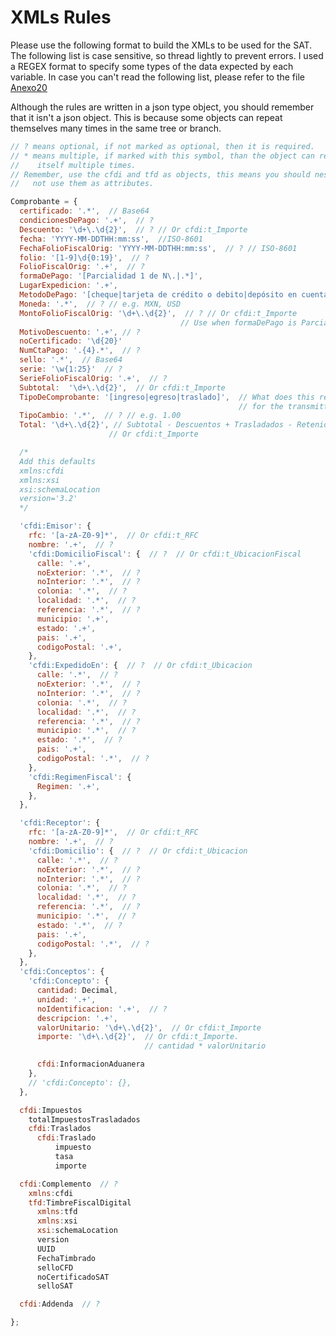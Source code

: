 XMLs Rules
==========

Please use the following format to build the XMLs to be used for the SAT. The
following list is case sensitive, so thread lightly to prevent errors. I used
a REGEX format to specify some types of the data expected by each variable.
In case you can't read the following list, please refer to the file
[Anexo20](https://github.com/letops/django-finkok/blob/master/docs/Anexo20RMF2014.doc?raw=true)

Although the rules are written in a json type object, you should remember that
it isn't a json object. This is because some objects can repeat themselves many
times in the same tree or branch.

```javascript
// ? means optional, if not marked as optional, then it is required.
// * means multiple, if marked with this symbol, than the object can repeat
//    itself multiple times.
// Remember, use the cfdi and tfd as objects, this means you should nest them
//   not use them as attributes.

Comprobante = {  
  certificado: '.*',  // Base64
  condicionesDePago: '.+',  // ?
  Descuento: '\d+\.\d{2}',  // ? // Or cfdi:t_Importe
  fecha: 'YYYY-MM-DDTHH:mm:ss',  //ISO-8601
  FechaFolioFiscalOrig: 'YYYY-MM-DDTHH:mm:ss',  // ? // ISO-8601
  folio: '[1-9]\d{0:19}',  // ?
  FolioFiscalOrig: '.+',  // ?
  formaDePago: '[Parcialidad 1 de N\.|.*]',
  LugarExpedicion: '.+',
  MetodoDePago: '[cheque|tarjeta de crédito o debito|depósito en cuenta|.+]',
  Moneda: '.*',  // ? // e.g. MXN, USD
  MontoFolioFiscalOrig: '\d+\.\d{2}',  // ? // Or cfdi:t_Importe
                                      // Use when formaDePago is Parcialidad
  MotivoDescuento: '.+', // ?
  noCertificado: '\d{20}'
  NumCtaPago: '.{4}.*',  // ?
  sello: '.*',  // Base64
  serie: '\w{1:25}'  // ?
  SerieFolioFiscalOrig: '.+',  // ?
  Subtotal:  '\d+\.\d{2}',  // Or cfdi:t_Importe
  TipoDeComprobante: '[ingreso|egreso|traslado]',  // What does this represent
                                                   // for the transmitter
  TipoCambio: '.*',  // ? // e.g. 1.00
  Total: '\d+\.\d{2}', // Subtotal - Descuentos + Trasladados - Retenidos
                      // Or cfdi:t_Importe

  /*
  Add this defaults
  xmlns:cfdi
  xmlns:xsi
  xsi:schemaLocation
  version='3.2'
  */

  'cfdi:Emisor': {
    rfc: '[a-zA-Z0-9]*',  // Or cfdi:t_RFC
    nombre: '.+',  // ?
    'cfdi:DomicilioFiscal': {  // ?  // Or cfdi:t_UbicacionFiscal
      calle: '.+',
      noExterior: '.*',  // ?
      noInterior: '.*',  // ?
      colonia: '.*',  // ?
      localidad: '.*',  // ?
      referencia: '.*',  // ?
      municipio: '.+',
      estado: '.+',
      pais: '.+',
      codigoPostal: '.+',
    },
    'cfdi:ExpedidoEn': {  // ?  // Or cfdi:t_Ubicacion
      calle: '.*',  // ?
      noExterior: '.*',  // ?
      noInterior: '.*',  // ?
      colonia: '.*',  // ?
      localidad: '.*',  // ?
      referencia: '.*',  // ?
      municipio: '.*',  // ?
      estado: '.*',  // ?
      pais: '.+',
      codigoPostal: '.*',  // ?
    },
    'cfdi:RegimenFiscal': {
      Regimen: '.+',
    },
  },

  'cfdi:Receptor': {
    rfc: '[a-zA-Z0-9]*',  // Or cfdi:t_RFC
    nombre: '.+',  // ?
    'cfdi:Domicilio': {  // ?  // Or cfdi:t_Ubicacion
      calle: '.*',  // ?
      noExterior: '.*',  // ?
      noInterior: '.*',  // ?
      colonia: '.*',  // ?
      localidad: '.*',  // ?
      referencia: '.*',  // ?
      municipio: '.*',  // ?
      estado: '.*',  // ?
      pais: '.+',
      codigoPostal: '.*',  // ?
    },
  },
  'cfdi:Conceptos': {
    'cfdi:Concepto': {
      cantidad: Decimal,
      unidad: '.+',
      noIdentificacion: '.+',  // ?
      descripcion: '.+',
      valorUnitario: '\d+\.\d{2}',  // Or cfdi:t_Importe
      importe: '\d+\.\d{2}',  // Or cfdi:t_Importe.
                              // cantidad * valorUnitario

      cfdi:InformacionAduanera
    },
    // 'cfdi:Concepto': {},
  },

  cfdi:Impuestos
    totalImpuestosTrasladados
    cfdi:Traslados
      cfdi:Traslado
          impuesto
          tasa
          importe

  cfdi:Complemento  // ?
    xmlns:cfdi
    tfd:TimbreFiscalDigital
      xmlns:tfd
      xmlns:xsi
      xsi:schemaLocation
      version
      UUID
      FechaTimbrado
      selloCFD
      noCertificadoSAT
      selloSAT

  cfdi:Addenda  // ?

};
```

